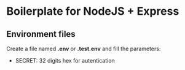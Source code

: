 # Boilerplate for NodeJS + Express

## Environment files
Create a file named **.env** or **.test.env** and fill the parameters:
 - SECRET: 32 digits hex for autentication

## 